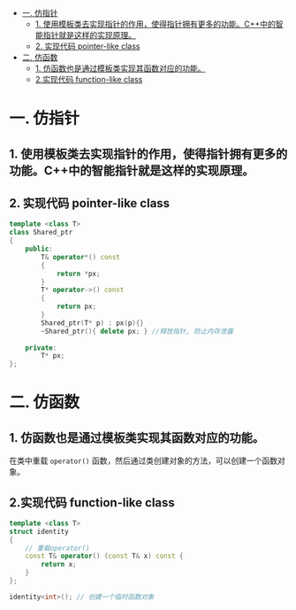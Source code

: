 - [一. 仿指针](#一-仿指针)
  - [1. 使用模板类去实现指针的作用，使得指针拥有更多的功能。C++中的智能指针就是这样的实现原理。](#1-使用模板类去实现指针的作用使得指针拥有更多的功能c中的智能指针就是这样的实现原理)
  - [2. 实现代码 pointer-like class](#2-实现代码-pointer-like-class)
- [二. 仿函数](#二-仿函数)
  - [1. 仿函数也是通过模板类实现其函数对应的功能。](#1-仿函数也是通过模板类实现其函数对应的功能)
  - [2.实现代码 function-like class](#2实现代码-function-like-class)
# 一. 仿指针

## 1. 使用模板类去实现指针的作用，使得指针拥有更多的功能。C++中的智能指针就是这样的实现原理。

## 2. 实现代码 pointer-like class

```c++
template <class T>
class Shared_ptr
{
    public:
    	T& operator*() const
        {
            return *px;
        }
    	T* operator->() const
        {
            return px;
        }
    	Shared_ptr(T* p) : px(p){}
    	~Shared_ptr(){ delete px; }	//释放指针, 防止内存泄露
    
    private:
    	T* px;
};
```

# 二. 仿函数

## 1. 仿函数也是通过模板类实现其函数对应的功能。

在类中重载 `operator()` 函数，然后通过类创建对象的方法，可以创建一个函数对象。

## 2.实现代码 function-like class

```c++
template <class T>
struct identity
{	
    // 重载operator()
    const T& operator() (const T& x) const {
        return x;
    }
};

identity<int>(); // 创建一个临时函数对象


```

